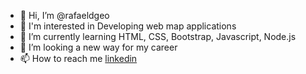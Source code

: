- 👋 Hi, I’m @rafaeldgeo
- 👀 I'm interested in Developing web map applications
- 🌱 I’m currently learning HTML, CSS, Bootstrap, Javascript, Node.js
- 💞️ I’m looking a new way for my career
- 📫 How to reach me [linkedin](www.linkedin.com/in/rafael-dias-de-almeida-75b958200)

<!---
rafaeldgeo/rafaeldgeo is a ✨ special ✨ repository because its `README.md` (this file) appears on your GitHub profile.
You can click the Preview link to take a look at your changes.
--->
